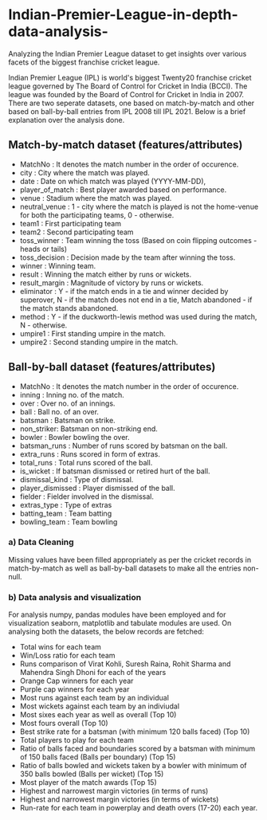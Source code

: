 # Indian-Premier-League-in-depth-data-analysis-
Analyzing the Indian Premier League dataset to get insights over various facets of the biggest franchise cricket league. 

Indian Premier League (IPL) is world's biggest Twenty20 franchise cricket league governed by The Board of Control for Cricket in India (BCCI). The league was founded by the Board of Control
for Cricket in India in 2007. There are two seperate datasets, one based on match-by-match and other based on ball-by-ball entries from IPL 2008 till IPL 2021. Below is a brief explanation 
over the analysis done.

## Match-by-match dataset (features/attributes)

   - MatchNo : It denotes the match number in the order of occurence.
   - city : City where the match was played.
   - date : Date on which match was played (YYYY-MM-DD),
   - player_of_match : Best player awarded based on performance.
   - venue : Stadium where the match was played.
   - neutral_venue : 1 - city where the match is played is not the home-venue for both the participating teams, 0 - otherwise.
   - team1 : First participating team
   - team2 : Second participating team
   - toss_winner : Team winning the toss (Based on coin flipping outcomes - heads or tails)
   - toss_decision : Decision made by the team after winning the toss.
   - winner : Winning team.
   - result : Winning the match either by runs or wickets.
   - result_margin : Magnitude of victory by runs or wickets.
   - eliminator : Y - if the match ends in a tie and winner decided by superover, N - if the match does not end in a tie, Match abandoned - if the match stands abandoned.
   - method : Y - if the duckworth-lewis method was used during the match, N - otherwise.
   - umpire1 : First standing umpire in the match.
   - umpire2 : Second standing umpire in the match.

## Ball-by-ball dataset (features/attributes)

   - MatchNo : It denotes the match number in the order of occurence. 
   - inning : Inning no. of the match.  
   - over : Over no. of an innings. 
   - ball : Ball no. of an over. 
   - batsman : Batsman on strike.
   - non_striker: Batsman on non-striking end.
   - bowler : Bowler bowling the over.
   - batsman_runs : Number of runs scored by batsman on the ball. 
   - extra_runs : Runs scored in form of extras.
   - total_runs : Total runs scored of the ball.
   - is_wicket : If batsman dismissed or retired hurt of the ball. 
   - dismissal_kind : Type of dismissal.
   - player_dismissed : Player dismissed of the ball.
   - fielder : Fielder involved in the dismissal.
   - extras_type : Type of extras
   - batting_team : Team batting
   - bowling_team : Team bowling

### a) Data Cleaning

   Missing values have been filled appropriately as per the cricket records in match-by-match as well as ball-by-ball datasets to make all the entries non-null.

### b) Data analysis and visualization

   For analysis numpy, pandas modules have been employed and for visualization seaborn, matplotlib and tabulate modules are used. On analysing both the datasets, the below records are fetched:
   
   - Total wins for each team
   - Win/Loss ratio for each team
   - Runs comparison of Virat Kohli, Suresh Raina, Rohit Sharma and Mahendra Singh Dhoni for each of the years
   - Orange Cap winners for each year
   - Purple cap winners for each year
   - Most runs against each team by an individual
   - Most wickets against each team by an indiviudal
   - Most sixes each year as well as overall (Top 10)
   - Most fours overall (Top 10)
   - Best strike rate for a batsman (with minimum 120 balls faced) (Top 10)
   - Total players to play for each team
   - Ratio of balls faced and boundaries scored by a batsman with minimum of 150 balls faced (Balls per boundary) (Top 15)
   - Ratio of balls bowled and wickets taken by a bowler with minimum of 350 balls bowled (Balls per wicket) (Top 15)
   - Most player of the match awards (Top 15)
   - Highest and narrowest margin victories (in terms of runs)
   - Highest and narrowest margin victories (in terms of wickets)
   - Run-rate for each team in powerplay and death overs (17-20) each year.
